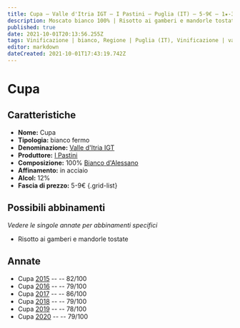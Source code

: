 ```yaml
---
title: Cupa – Valle d'Itria IGT – I Pastini – Puglia (IT) – 5-9€ – 1★-3★
description: Moscato bianco 100% | Risotto ai gamberi e mandorle tostate
published: true
date: 2021-10-01T20:13:56.255Z
tags: Vinificazione | bianco, Regione | Puglia (IT), Vinificazione | varietale, Vinificazione | fermo, Valutazioni | 3 stelle, Vitigni | bianco d alessano, Prezzi | 5-9€, Alimento | Risotto ai gamberi e mandorle tostate
editor: markdown
dateCreated: 2021-10-01T17:43:19.742Z
---
```


# Cupa

## Caratteristiche
- **Nome:** Cupa
- **Tipologia:** bianco fermo
- **Denominazione:** [Valle d'Itria IGT](/denominazioni/Italia/Puglia/IGT/Valle-d-Itria)
- **Produttore:** [I Pastini](/produttori/Italia/Puglia/I-Pastini) 
- **Composizione:** 100% [Bianco d'Alessano](/vitigni/Italia/bianco-d-alessano)
- **Affinamento:** in acciaio
- **Alcol:** 12%
- **Fascia di prezzo:** 5-9€
{.grid-list}

## Possibili abbinamenti
*Vedere le singole annate per abbinamenti specifici*

- Risotto ai gamberi e mandorle tostate

## Annate
- Cupa [2015](vini/Italia/Puglia/I-Pastini/Cupa/2015) -- <span class="star-2"></span> -- 82/100
- Cupa [2016](vini/Italia/Puglia/I-Pastini/Cupa/2016) -- <span class="star-1"></span> -- 79/100
- Cupa [2017](vini/Italia/Puglia/I-Pastini/Cupa/2017) -- <span class="star-3"></span> -- 86/100
- Cupa [2018](vini/Italia/Puglia/I-Pastini/Cupa/2018) -- <span class="star-1"></span> -- 79/100
- Cupa [2019](vini/Italia/Puglia/I-Pastini/Cupa/2019) -- <span class="star-1"></span> -- 78/100
- Cupa [2020](vini/Italia/Puglia/I-Pastini/Cupa/2020) -- <span class="star-1"></span> -- 79/100

